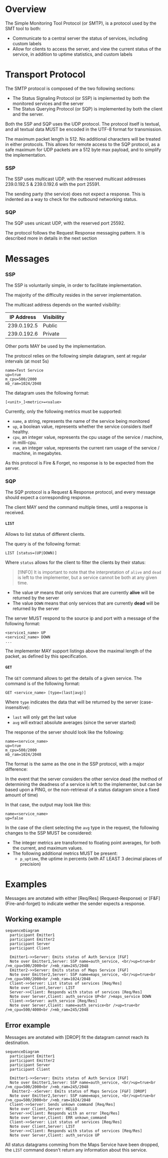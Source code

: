 # Overview

The Simple Monitoring Tool Protocol (or SMTP), is a protocol used by the SMT tool to both:

- Communicate to a central server the status of services, including custom labels
- Allow for clients to access the server, and view the current status of the service, in addition to uptime statistics,
  and custom labels

# Transport Protocol

The SMTP protocol is composed of the two following sections:

- The Status Signaling Protocol (or SSP) is implemented by both the monitored services and the server
- The Status Querying Protocol (or SQP) is implemented by both the client and the server.

Both the SSP and SQP uses the UDP protocol. The protocol itself is textual, and all textual data
MUST be encoded in the UTF-8 format for transmission.

The maximum packet length is 512. No additional characters will be treated in either protocols.
This allows for remote access to the SQP protocol, as a safe maximum for UDP packets are a 512 byte max payload,
and to simplify the implementation.

### SSP

The SSP uses multicast UDP, with the reserved multicast addresses 239.0.192.5 & 239.0.192.6 with the port 25591.

The sending party (the service) does not expect a response. This is indented as a way to check for the outbound
networking status.

### SQP

The SQP uses unicast UDP, with the reserved port 25592.

The protocol follows the Request Response messaging pattern. It is described more in details in the next section

# Messages

### SSP

The SSP is voluntarily simple, in order to facilitate implementation.

The majority of the difficulty resides in the server implementation.

The multicast address depends on the wanted visibility:

| IP Address  | Visibility |
|-------------|------------|
| 239.0.192.5 | Public     |
| 239.0.192.6 | Private    |

Other ports MAY be used by the implementation.

The protocol relies on the following simple datagram, sent at regular intervals (at most 5s)

```
name=Test Service
up=true
m_cpu=500/2000
mb_ram=1024/2048
```

The datagram uses the following format:

```
[<unit>_]<metric>=<value>
```

Currently, only the following metrics must be supported:

- `name`, a string, represents the name of the service being monitored
- `up`, a boolean value, represents whether the service considers itself healthy.
- `cpu`, an integer value, represents the cpu usage of the service / machine, in milli-cpu.
- `ram`, an integer value, represents the current ram usage of the service / machine, in megabytes.

As this protocol is Fire & Forget, no response is to be expected from the server.

### SQP

The SQP protocol is a Request & Response protocol, and every message should expect a corresponding response.

The client MAY send the command multiple times, until a response is received.

#### `LIST`

Allows to list status of different clients.

The query is of the following format:

```
LIST [status=(UP|DOWN)]
```

Where `status` allows for the client to filter the clients by their status:
> [!INFO]
> It is important to note that the interpretation of `alive` and `dead` is left to the implementer,
> but a service cannot be both at any given time.

- The value `UP` means that only services that are currently **alive** will be returned by the server
- The value `DOWN` means that only services that are currently **dead** will be returned by the server

The server MUST respond to the source ip and port with a message of the following format:

```
<service1_name> UP
<service2_name> DOWN
...
```

The implementer MAY support listings above the maximal length of the packet,
as defined by this specification.

#### `GET`

The `GET` command allows to get the details of a given service.
The command is of the following format:

```
GET <service_name> [type=(last|avg)]
```

Where `type` indicates the data that will be returned by the server (case-insensitive):

- `last` will only get the last value
- `avg` will extract absolute averages (since the server started)

The response of the server should look like the following:

```
name=<service_name>
up=true
m_cpu=500/2000
mb_ram=1024/2048
```

The format is the same as the one in the SSP protocol, with a major difference:

In the event that the server considers the other service dead (the method of determining the deadness of a service is
left to the implementer, but can be based upon a PING, or the non-retrieval of a status datagram since a fixed amount of
time)

In that case, the output may look like this:

```
name=<service_name>
up=false
```

In the case of the client selecting the `avg` type in the request, the following changes to the SSP MUST be considered:
- The integer metrics are transformed to floating point averages, for both the current, and maximum values.
- The following additional metrics MUST be present:
  - `p_uptime`, the uptime in percents (with AT LEAST 3 decimal places of precision)

# Examples

Messages are anotated with either [Req/Res] (Request-Response) or [F&F] (Fire-and-forget) to indicate wether the sender expects a response.

## Working example

```mermaid
sequenceDiagram
  participant Emitter1
  participant Emitter2
  participant Server
  participant Client

  Emitter1->>Server: Emits status of Auth Service [F&F]
  Note over Emitter1,Server: SSP name=auth_service, <br/>up=true<br />m_cpu=500/2000<br />mb_ram=245/2048
  Emitter2->>Server: Emits status of Maps Service [F&F]
  Note over Emitter2,Server: SSP name=maps_service, <br/>up=true<br />m_cpu=500/2000<br />mb_ram=1024/2048
  Client->>Server: List status of services [Req/Res]
  Note over Client,Server: LIST
  Server->>Client: Responds with status of services [Req/Res]
  Note over Server,Client: auth_service UP<br />maps_service DOWN
  Client->>Server: auth_service [Req/Res]
  Note over Server,Client: name=auth_service<br />up=true<br />m_cpu=500/4000<br />mb_ram=245/2048
```

## Error example

Messages are anotated with [DROP] fit the datagram cannot reach its destination.

```mermaid
sequenceDiagram
  participant Emitter1
  participant Emitter2
  participant Server
  participant Client

  Emitter1->>Server: Emits status of Auth Service [F&F]
  Note over Emitter1,Server: SSP name=auth_service, <br/>up=true<br />m_cpu=500/2000<br />mb_ram=245/2048
   Emitter2--xServer: Emits status of Maps Service [F&F] [DROP]
  Note over Emitter2,Server: SSP name=maps_service, <br/>up=true<br />m_cpu=500/2000<br />mb_ram=1024/2048
  Client->>Server: Sends unkown command [Req/Res]
  Note over Client,Server: HELLO
  Server->>Client: Responds with an error [Req/Res]
  Note over Server,Client: ERR unkown_command
  Client->>Server: List status of services [Req/Res]
  Note over Client,Server: LIST
  Server->>Client: Responds with status of services [Req/Res]
  Note over Server,Client: auth_service UP
```

All status datagrams comming from the Maps Service have been dropped, the `LIST` command doesn't return any information about this service.
